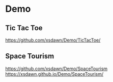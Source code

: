 # Demo



## Tic Tac Toe
https://github.com/xsdawn/Demo/TicTacToe/


## Space Tourism
https://github.com/xsdawn/Demo/SpaceTourism
https://xsdawn.github.io/Demo/SpaceTourism/
